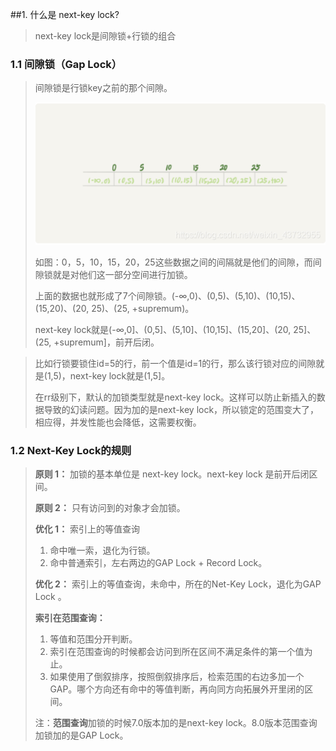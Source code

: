 ##1. 什么是 next-key lock?
>next-key lock是间隙锁+行锁的组合
> 
### 1.1 间隙锁（Gap Lock）
>间隙锁是行锁key之前的那个间隙。
> 
> ![](./img/间隙.png)
> 
> 如图：0，5，10，15，20，25这些数据之间的间隔就是他们的间隙，而间隙锁就是对他们这一部分空间进行加锁。
> 
> 上面的数据也就形成了7个间隙锁。(-∞,0)、(0,5)、(5,10)、(10,15)、(15,20)、(20, 25)、(25, +supremum)。
> 
> next-key lock就是(-∞,0]、(0,5]、(5,10]、(10,15]、(15,20]、(20, 25]、(25, +supremum]，前开后闭。

> 比如行锁要锁住id=5的行，前一个值是id=1的行，那么该行锁对应的间隙就是(1,5)，next-key lock就是(1,5]。
> 
> 在rr级别下，默认的加锁类型就是next-key lock。这样可以防止新插入的数据导致的幻读问题。因为加的是next-key lock，所以锁定的范围变大了，相应得，并发性能也会降低，这需要权衡。

### 1.2 Next-Key Lock的规则
>**原则 1：** 加锁的基本单位是 next-key lock。next-key lock 是前开后闭区间。
> 
>**原则 2：** 只有访问到的对象才会加锁。
> 
>**优化 1：** 索引上的等值查询
> 1. 命中唯一索，退化为行锁。
> 2. 命中普通索引，左右两边的GAP Lock + Record Lock。
> 
>**优化 2：** 索引上的等值查询，未命中，所在的Net-Key Lock，退化为GAP Lock 。
> 
>**索引在范围查询：**
> 1. 等值和范围分开判断。
> 2. 索引在范围查询的时候都会访问到所在区间不满足条件的第一个值为止。
> 3. 如果使用了倒叙排序，按照倒叙排序后，检索范围的右边多加一个GAP。哪个方向还有命中的等值判断，再向同方向拓展外开里闭的区间。
> 
> 注：**范围查询**加锁的时候7.0版本加的是next-key lock。8.0版本范围查询加锁加的是GAP Lock。
